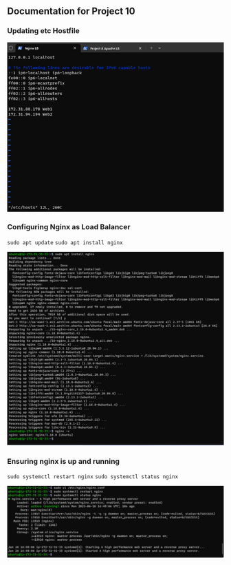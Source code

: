 ## **Documentation for Project 10**

### Updating etc Hostfile

![etc-hostfile-update](./Images/etc-hostFile-updated-for-local-DNS-resolution.png)

### Configuring Nginx as Load Balancer
`sudo apt update`
`sudo apt install nginx`

![Nginx-Installation](./Images/nginx-installation.png)

### Ensuring nginx is up and running
`sudo systemctl restart nginx`
`sudo systemctl status nginx`

![Nginx-status](./Images/making-sure-nginx-is-running.png)